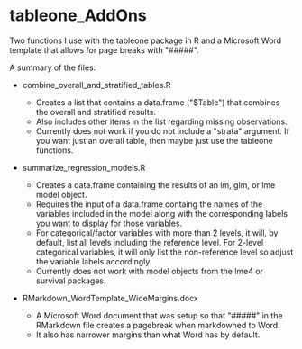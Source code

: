# tableone_AddOns
Two functions I use with the tableone package in R and a Microsoft Word template that allows for page breaks with "#####".

A summary of the files:

* combine_overall_and_stratified_tables.R
  * Creates a list that contains a data.frame ("$Table") that combines the overall and stratified results.
  * Also includes other items in the list regarding missing observations.
  * Currently does not work if you do not include a "strata" argument. If you want just an overall table, then maybe just use the tableone functions.

* summarize_regression_models.R
  * Creates a data.frame containing the results of an lm, glm, or lme model object.
  * Requires the input of a data.frame containg the names of the variables included in the model along with the corresponding labels you want to display for those variables.
  * For categorical/factor variables with more than 2 levels, it will, by default, list all levels including the reference level. For 2-level categorical variables, it will only list the non-reference level so adjust the variable labels accordingly.
  * Currently does not work with model objects from the lme4 or survival packages.

* RMarkdown_WordTemplate_WideMargins.docx
  * A Microsoft Word document that was setup so that "#####" in the RMarkdown file creates a pagebreak when markdowned to Word.
  * It also has narrower margins than what Word has by default.




